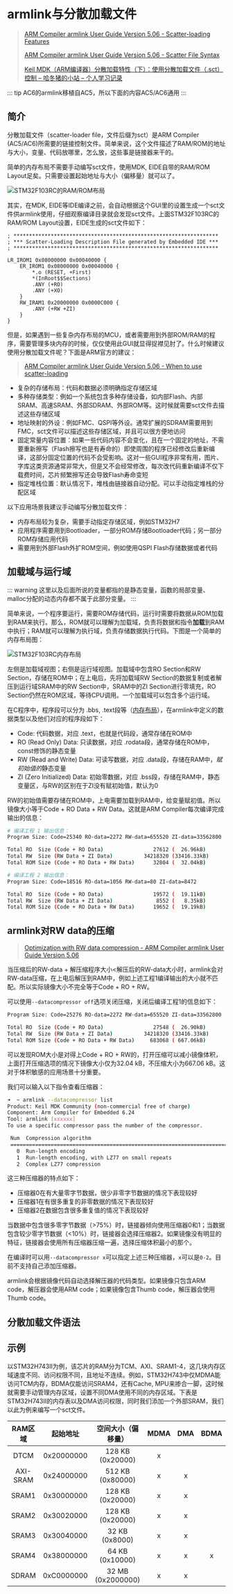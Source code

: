 # armlink与分散加载文件

> [ARM Compiler armlink User Guide Version 5.06 - Scatter-loading Features](https://developer.arm.com/documentation/dui0474/f/using-scatter-files)
>
> [ARM Compiler armlink User Guide Version 5.06 - Scatter File Syntax](https://developer.arm.com/documentation/dui0474/m/scatter-file-syntax?lang=en)
>
> [Keil MDK（ARM编译器）分散加载特性（下）：使用分散加载文件（.sct）控制 – 哈冬猪的小站 – 个人学习记录](https://hadongzhu.com/archives/260)

::: tip
AC6的armlink移植自AC5，所以下面的内容AC5/AC6通用
:::

## 简介

分散加载文件（scatter-loader file，文件后缀为sct）是ARM Compiler (AC5/AC6)所需要的链接控制文件。简单来说，这个文件描述了RAM/ROM的地址与大小，变量、代码放哪里，怎么放，这些事是链接器来干的。

简单的内存布局不需要手动编写sct文件，使用MDK, EIDE自带的RAM/ROM Layout足矣。只需要设置起始地址与大小（偏移量）就可以了。

![STM32F103RC的RAM/ROM布局](/Embedded/ram-rom-layout.png)

其实，在MDK, EIDE等IDE编译之前，会自动根据这个GUI里的设置生成一个sct文件供armlink使用，仔细观察编译目录就会发现sct文件。上面STM32F103RC的RAM/ROM Layout设置，EIDE生成的sct文件如下：

```
; ******************************************************************
; *** Scatter-Loading Description File generated by Embedded IDE ***
; ******************************************************************

LR_IROM1 0x08000000 0x00040000 {
	ER_IROM1 0x08000000 0x00040000 {
		*.o (RESET, +First) 
		*(InRoot$$Sections) 
		.ANY (+RO) 
		.ANY (+XO) 
	}
	RW_IRAM1 0x20000000 0x0000C000 {
		.ANY (+RW +ZI)
	}
}
```

但是，如果遇到一些复杂内存布局的MCU，或者需要用到外部ROM/RAM的程序，需要管理多块内存的时候，仅仅使用此GUI就显得捉襟见肘了。什么时候建议使用分散加载文件呢？下面是ARM官方的建议：

> [ARM Compiler armlink User Guide Version 5.06 - When to use scatter-loading](https://developer.arm.com/documentation/dui0474/m/scatter-loading-features/the-scatter-loading-mechanism/when-to-use-scatter-loading?lang=en)

- 复杂的存储布局：代码和数据必须明确指定存储区域
- 多种存储类型：例如一个系统包含多种存储设备，如内部Flash、内部SRAM、高速SRAM、外部SDRAM、外部ROM等。这时候就需要sct文件去描述这些存储区域
- 地址映射的外设：例如FMC、QSPI等外设。通常扩展的SDRAM需要用到FMC，sct文件可以描述这些存储区域，并且可以很方便地访问
- 固定常量内容位置：如果一些代码内容不会变化，且在一个固定的地址，不需要重新擦写（Flash擦写也是有寿命的）即使周围的程序已经修改后重新编译，这部分固定位置的代码不会受影响。这对一些GUI程序非常有用，图片、字库这类资源通常非常大，但是又不会经常修改，每次改代码重新编译不仅下载费时间，芯片频繁擦写还会导致Flash寿命变短
- 指定堆栈位置：默认情况下，堆栈由链接器自动分配。可以手动指定堆栈的分配区域

以下应用场景我建议手动编写分散加载文件：

- 内存布局较为复杂，需要手动指定存储区域，例如STM32H7
- 应用程序需要用到Bootloader，一部分ROM存储Bootloader代码；另一部分ROM存储应用代码
- 需要用到外部Flash外扩ROM空间，例如使用QSPI Flash存储数据或者代码

## 加载域与运行域

::: warning
这里以及后面所说的变量都指的是静态变量，函数的局部变量、malloc分配的动态内存都不属于此部分变量。
:::

简单来说，一个程序要运行，需要ROM存储代码，运行时需要将数据从ROM加载到RAM来执行。那么，ROM就可以理解为加载域，负责将数据和指令**加载**到RAM中执行；RAM就可以理解为执行域，负责存储数据执行代码。下图是一个简单的内存布局图：

![STM32F103RC内存布局](/Embedded/f1-sct-view.svg)

左侧是加载域视图；右侧是运行域视图。加载域中包含RO Section和RW Section，存储在ROM中；在上电后，先将加载域RW Section的数据复制或者解压到运行域SRAM中的RW Section中，SRAM中的ZI Section进行零填充，RO Section仍然在ROM区域，等待CPU调用。一个加载域可以包含多个运行域。

在C程序中，程序段可以分为 .bbs, .text段等（[内存布局](/C/PtrMemory#内存布局)），在armlink中定义的数据类型以及他们对应的程序段如下：

- Code: 代码数据，对应 .text，也就是代码段，通常存储在ROM中
- RO (Read Only) Data: 只读数据，对应 .rodata段，通常存储在ROM中，const修饰的静态变量
- RW (Read and Write) Data: 可读写数据，对应 .data段，存储在RAM中，*赋初始值的*静态变量
- ZI (Zero Initialized) Data: 初始零数据，对应 .bss段，存储在RAM中，静态变量区，与RW的区别在于ZI没有赋初始值，默认为0

RW的初始值需要存储在ROM中，上电需要加载到RAM中，给变量赋初值。所以镜像大小等于Code + RO Data + RW Data。这就是ARM Compiler每次编译完成输出的信息：

``` bash
# 编译工程 1 输出信息：
Program Size: Code=25340 RO-data=2272 RW-data=655520 ZI-data=33562800  

Total RO  Size (Code + RO Data)                27612 (  26.96kB)
Total RW  Size (RW Data + ZI Data)          34218320 (33416.33kB)
Total ROM Size (Code + RO Data + RW Data)      32804 (  32.04kB)

# 编译工程 2 输出信息：
Program Size: Code=18516 RO-data=1056 RW-data=80 ZI-data=8472  

Total RO  Size (Code + RO Data)                19572 (  19.11kB)
Total RW  Size (RW Data + ZI Data)              8552 (   8.35kB)
Total ROM Size (Code + RO Data + RW Data)      19652 (  19.19kB)
```

## armlink对RW data的压缩

> [Optimization with RW data compression - ARM Compiler armlink User Guide Version 5.06](https://developer.arm.com/documentation/dui0474/i/using-linker-optimizations/working-with-rw-data-compression)

当压缩后的RW-data + 解压缩程序大小<解压后的RW-data大小时，armlink会对RW-data压缩，在上电后解压到RAM中，例如上述工程1编译输出的大小就不匹配。所以实际镜像大小不完全等于Code + RO + RW。

可以使用`--datacompressor off`选项关闭压缩，关闭后编译工程1的信息如下：

```  bash
Program Size: Code=25276 RO-data=2272 RW-data=655520 ZI-data=33562800  

Total RO  Size (Code + RO Data)                27548 (  26.90kB)
Total RW  Size (RW Data + ZI Data)          34218320 (33416.33kB)
Total ROM Size (Code + RO Data + RW Data)     683068 ( 667.06kB)
```

可以发现ROM大小是对得上Code + RO + RW的，打开压缩可以减小镜像体积，上面打开压缩选项的情况下镜像大小仅为32.04 kB，不压缩大小为667.06 kB。这对于体积敏感的应用场景十分重要。

我们可以输入以下指令查看压缩器：

``` bash
➜  ~ armlink --datacompressor list
Product: Keil MDK Community (non-commercial free of charge)
Component: Arm Compiler for Embedded 6.24
Tool: armlink [xxxxxx]
To use a specific compressor pass the number of the compressor.

 Num  Compression algorithm
 =============================================================================
   0  Run-length encoding
   1  Run-length encoding, with LZ77 on small repeats
   2  Complex LZ77 compression
```

这三种压缩器的特点如下：

- 压缩器0在有大量零字节数据，很少非零字节数据的情况下表现较好
- 压缩器1在有很多重复的非零数据的情况下表现较好
- 压缩器2在数据包含很多重复值的情况下表现较好

当数据中包含很多零字节数据（>75%）时，链接器倾向使用压缩器0和1；当数据包含较少零字节数据（<10%）时，链接器会选择压缩器2。如果镜像没有明显的特征，链接器会使用所有压缩器压缩一遍，选择压缩体积最小的那个。

在编译时可以用`--datacompressor x`可以指定上述三种压缩器，`x`可以是`0-2`。目前不支持自己添加压缩器。

armlink会根据镜像代码自动选择解压器的代码类型。如果镜像只包含ARM code，解压器会使用ARM code；如果镜像包含Thumb code，解压器会使用Thumb code。

## 分散加载文件语法

## 示例

以STM32H743II为例，该芯片的RAM分为TCM、AXI、SRAM1-4，这几块内存区域速度不同、访问权限不同，且地址不连续。例如，STM32H743中仅MDMA能访问TCM内存，BDMA仅能访问SRAM4，还有Cache, MPU来掺合一脚，这时候就需要手动管理内存区域，设置不同DMA使用不同的内存区域。下表是STM32H743II的内存表以及DMA访问权限，同时我们添加一个外部SRAM，我们以此为例来编写一个sct文件。


| RAM区域  |  起始地址  | 空间大小（偏移量） | MDMA  |  DMA  | BDMA  |
| :------: | :--------: | :----------------: | :---: | :---: | :---: |
|   DTCM   | 0x20000000 |  128 KB (0x20000)  |   x   |       |       |
| AXI-SRAM | 0x24000000 |  512 KB (0x80000)  |   x   |   x   |       |
|  SRAM1   | 0x30000000 |  128 KB (0x20000)  |   x   |   x   |       |
|  SRAM2   | 0x30020000 |  128 KB (0x20000)  |   x   |   x   |       |
|  SRAM3   | 0x30040000 |   32 KB (0x8000)   |   x   |   x   |       |
|  SRAM4   | 0x38000000 |  64 KB (0x10000)   |   x   |   x   |   x   |
|  SDRAM   | 0xC0000000 | 32 MB (0x2000000)  |   x   |   x   |       |

